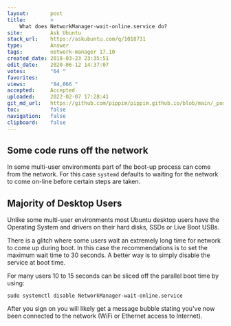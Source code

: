 ```yaml
---
layout:       post
title:        >
    What does NetworkManager-wait-online.service do?
site:         Ask Ubuntu
stack_url:    https://askubuntu.com/q/1018731
type:         Answer
tags:         network-manager 17.10
created_date: 2018-03-23 23:35:51
edit_date:    2020-06-12 14:37:07
votes:        "64 "
favorites:    
views:        "84,066 "
accepted:     Accepted
uploaded:     2022-02-07 17:28:41
git_md_url:   https://github.com/pippim/pippim.github.io/blob/main/_posts/2018/2018-03-23-What-does-NetworkManager-wait-online.service-do_.md
toc:          false
navigation:   false
clipboard:    false
---
```


## Some code runs off the network

In some multi-user environments part of the boot-up process can come from the network. For this case `systemd` defaults to waiting for the network to come on-line before certain steps are taken.

## Majority of Desktop Users

Unlike some multi-user environments most Ubuntu desktop users have the Operating System and drivers on their hard disks, SSDs or Live Boot USBs. 

There is a glitch where some users wait an extremely long time for network to come up during boot. In this case the recommendations is to set the maximum wait time to 30 seconds. A better way is to simply disable the service at boot time.

For many users 10 to 15 seconds can be sliced off the parallel boot time by using:

``` 
sudo systemctl disable NetworkManager-wait-online.service
```

After you sign on you will likely get a message bubble stating you've now been connected to the network (WiFi or Ethernet access to Internet).
